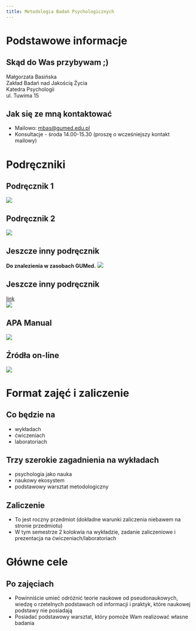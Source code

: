 ```yaml
---
title: Metodologia Badań Psychologicznych
---
```


# Podstawowe informacje

## Skąd do Was przybywam ;)

Małgorzata Basińska  
Zakład Badań nad Jakością Życia  
Katedra Psychologii  
ul. Tuwima 15

## Jak się ze mną kontaktować

- Mailowo: mbas@gumed.edu.pl
- Konsultacje - środa 14.00-15.30 (proszę o wcześniejszy kontakt mailowy)

# Podręczniki

## Podręcznik 1

![](img/z01shaug.png)

## Podręcznik 2

![](img/z01brzezinski.png)

## Jeszcze inny podręcznik

**Do znalezienia w zasobach GUMed.**
![](img/w01joy.png)


## Jeszcze inny podręcznik

[link](https://opentextbc.ca/introductiontopsychology/)  
![](https://opentextbc.ca/introductiontopsychology/wp-content/uploads/sites/9/2020/01/OTB012-02-INTRO-PSYC-1stCDN-2018-COVER-STORE3-350x453.jpg)

## APA Manual

![](img/z01apa.jpeg)

## Źródła on-line

<img src="img/w01_leek.png">


# Format zajęć i zaliczenie

## Co będzie na

- wykładach
- ćwiczeniach
- laboratoriach

## Trzy szerokie zagadnienia na wykładach

- psychologia jako nauka
- naukowy ekosystem
- podstawowy warsztat metodologiczny

## Zaliczenie

- To jest roczny przedmiot (dokładne warunki zaliczenia niebawem na stronie przedmiotu)
- W tym semestrze 2 kolokwia na wykładzie, zadanie zaliczeniowe i prezentacja na ćwiczeniach/laboratoriach

# Główne cele

## Po zajęciach

- Powinniście umieć odróżnić teorie naukowe od pseudonaukowych, wiedzę o rzetelnych podstawach od informacji i praktyk, które naukowej podstawy nie posiadają
- Posiadać podstawowy warsztat, który pomoże Wam realizować własne badania






